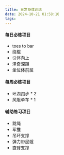 ```yaml
---
title: 日常身体训练
date: 2024-10-21 01:58:10
tags:
---
```




#### 每日必练项目

- toes to bar
- 绕棍
- 引体向上
- 泽奇深蹲
- 坐位体前屈



#### 每周必练项目

- 环湖跑步 * 2
- 风阻单车 * 1



#### 辅助练习项目

- 跳绳
- 军推
- 吊环支撑
- 弹力带屈髋
- 直臂支撑
